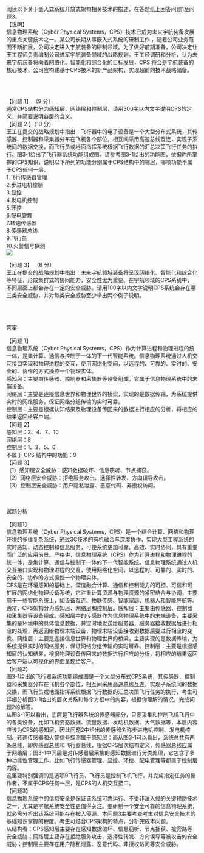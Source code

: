 <div class="detail lh2"><p>阅读以下关于嵌入式系统开放式架构相关技术的描述，在答题纸上回答问题1至问题3。<br/>【说明】<br/>信息物理系统（Cyber Physical Systems，CPS）技术已成为未来宇航装备发展的重点关键技术之一。某公司长期从事嵌入式系统的研制工作 ，随着公司业务范围不断扩展，公司决定进入宇航装备的研制领域。为了做好前期准备，公司决定让王工程师负责编制公司进军宇航装备领域的战略规划。王工经调研和分析，认为未来宇航装备将向着网络化、智能化和综合化的目标发展，CPS 将会是宇航装备的核心技术，公司应构建基于CPS技术的新产品架构，实现超前的技术战略储备。</p><br/><br/><p>【问题 1】 （9 分）<br/>通常CPS结构分为感知层、网络层和控制层，请用300字以内文字说明CPS的定义，并简要说明各层的含义。<br/>【问题 2 】（10 分）<br/>王工在提交的战略规划中指出：飞行器中的电子设备是一个大型分布式系统，其传感器、控制器和采集器分布在飞机各个部位，相互间采用高速总线互连，实现子系统间的数据交换，而飞行员或地面指挥系统根据飞行数据的汇总决策飞行任务的执行。图3-1给出了飞行器系统功能组成图。请参考图3-1给出的功能图，依据你所掌握的CPS知识，说明以下所列的功能分别属于CPS结构中的哪层，哪项功能不属于CPS任何一层。<br/>1.飞行传感器管理<br/>2.步进电机控制<br/>3.显控<br/>4.发电机控制<br/>5.环控<br/>6.配电管理<br/>7.转速传感器<br/>8.传感器总线<br/>9.飞行员<br/>10.火警信号探测<br/><img src="https://img.kuaiwenyun.com/images/shiti/2021-02/625/WjGwmrD9bs.png" style="max-width:100%;"/><br/></p><p>【问题 3】 （6 分）<br/>王工在提交的战略规划中指出：未来宇航领域装备将呈现网络化、智能化和综合化等特征，形成集群式的协同能力，安全性尤为重要。在宇航领域的CPS系统中，不同层面上都会存在一定的安全威胁。请用100字以内文字说明CPS系统会存在哪三类安全威胁，并对每类安全威胁至少举出两个例子说明。<br/> <br/></p><br/><br/>答案<br/><p>【问题 1】<br/>信息物理系统（Cyber Physical Systems，CPS）作为计算进程和物理进程的统一体，是集计算、通信与控制于一体的下一代智能系统。信息物理系统通过人机交互接口实现和物理进程的交互，使用网络化空间，以远程的、可靠的、实时的、安全的、协作的方式操控一个物理实体。<br/>感知层：主要由传感器、控制器和采集器等设备组成，它属于信息物理系统中的末端设备。<br/>网络层：主要是连接信息世界和物理世界的桥梁，实现的是数据传输，为系统提供实时的网络服务，保证网络分组传输的实时可靠。<br/>控制层：主要是根据认知结果及物理设备传回来的数据进行相应的分析，将相应的结果返回给客户端。<br/>【问题 2】<br/>感知层：2、4、7、10<br/>网络层：8<br/>控制层：1、3、5、6<br/>不属于 CPS 结构中的功能：9<br/>【问题 3】<br/>（1）感知层安全威胁：感知数据破坏、信息窃听、节点捕获。<br/>（2）网络层安全威胁：拒绝服务攻击、选择性转发、方向误导攻击。<br/>（3）控制层安全威胁：用户隐私泄露、恶意代码、非授权访问。<br/></p><br/><br/>试题分析<br/><p>【问题1】<br/>信息物理系统（Cyber Physical Systems，CPS）是一个综合计算、网络和物理环境的多维复杂系统，通过3C技术的有机融合与深度协作，实现大型工程系统的实时感知、动态控制和信息服务，可使系统更加可靠、高效、实时协同，具有重要而广泛的应用前景。严格讲，信息物理系统（CPS）作为计算进程和物理进程的统一体，是集计算、通信与控制于一体的下一代智能系统。信息物理系统通过人机交互接口实现和物理进程的交互，使用网络化空间，以远程的、可靠的、实时的、安全的、协作的方式操控一个物理实体。<br/>CPS是在环境感知的基础上，深度融合计算、通信和控制能力的可控、可信和可扩展的网络化物理设备系统，它注重计算资源与物理资源的紧密结合与协调，主要用于一些智能系统上，如设备互连、物联传感、智能家居、机器人和智能导航等。<br/>通常，CPS架构分为感知层、网络层和控制层。感知层：主要由传感器、控制器和采集器等设备组成。感知层中的传感器作为信息物理系统中的末端设备，主要采集的是环境中的具体信息数据，并定时地发送给服务器，服务器接收数据后进行相应的处理，再返回给物理末端设备，物理末端设备接收到数据后要进行相应的变换。网络层：主要是连接信息世界和物理世界的桥梁，主要实现的是数据传输，为系统提供实时的网络服务，保证网络分组传输的实时可靠。控制层：主要是根据感知层的认知结果，根据物理设备传回来的数据进行相应的分析，将相应的结果返回给客户端以可视化的界面呈现给客户。<br/>【问题2】<br/>图3-1给出的飞行器系统功能组成图是一个大型分布式CPS系统，其传感器、控制器和采集器分布在飞机各个部位，相互间采用高速总线互连，实现子系统间的数据交换，而飞行员或地面指挥系统根据飞行数据的汇总决策飞行任务的执行，考生可详细分析图3-1给出的层次关系和每个方框中的内容，根据你理解的情况，完成问题2的解答。<br/>从图3-1可以看出，底层是飞行器系统的传感器部分，只要采集和控制飞机飞行中的各类设备，比如飞机姿态数据、流量数据、发动机数据、大气数据等，本层内容应该为CPS的感知层，因此问题2中给出的传感器名称步进电机控制、发电机控制、转速传感器和火警信号探测属于感知层：而从图3-1可以看出，系统总共有两条总线，即传感器总线和飞行器总线，根据CPS层次结构定义，传感器总线应属于网络层；图3-1中间层是对传感器层采集的感知数据进行分类处理，它包含了多种功能性管理工作，比如飞行传感器管理、显控、环控、配电管理等都属于控制层内容。<br/>这里要特别强调的是选项9飞行员，飞行员是控制飞机飞行，并完成指定任务的操作者，不属于CPS任何一层，是CPS的人机交互接口。<br/>【问题3】<br/>信息物理系统中的信息安全是保证该系统可靠运行、不受非法入侵的关键预防技术之一，尤其是宇航系统安全性更值得关注。要研制一个安全可靠的信息物理系统，就必需分析出该系统可能存在被入侵源，本问题3主要考查考生对信息安全技术的基础知识掌握的程度。考生可结合CPS架构的特点，分析完成本问题。<br/>从结构看：CPS感知层主要存在感知数据破坏、信息窃听、节点捕获、被旁路等安全威胁；网络层主要存在拒绝服务攻击、选择性转发、方向误导等被攻击的安全威胁；控制层主要存在用户隐私泄露、恶意代码、非授权访问等安全威胁。 </p><p></p></div>